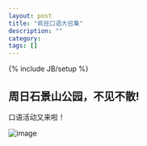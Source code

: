 ```yaml
---
layout: post
title: "疯狂口语大召集"
description: ""
category: 
tags: []
---
```

{% include JB/setup %}

## 周日石景山公园，不见不散!

口语活动又来啦！

![image](https://raw2.github.com/timeinzhuhai/timeinzhuhai.github.com/master/_images/campanile_goldengate.jpg)